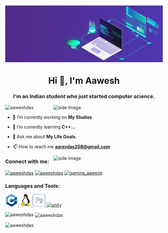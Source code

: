 ![logo](https://github.com/aaweshdas/aaweshdas/blob/main/241765440-80728820-e06b-4f96-9c9e-9df46f0cc0a5.gif)


<h1 align="center">Hi 👋, I'm Aawesh</h1>
<h3 align="center">I'm an Indian student who just started computer science.</h3>

 <img src="https://camo.githubusercontent.com/19db51af5f90f1b152bc0b9078f5fe97053955be5074f03f17019c70345bdcdb/68747470733a2f2f6d69726f2e6d656469756d2e636f6d2f6d61782f313336302f302a37513379765349765f7430696f4a2d5a2e676966" alt="side Image" align="right" width="350" height="auto" />

<p align="left"> <img src="https://komarev.com/ghpvc/?username=aaweshdas&label=Profile%20views&color=0e75b6&style=flat" alt="aaweshdas" /> </p>

- 🔭 I’m currently working on **My Studies**

- 🌱 I’m currently learning **C++...**

- 💬 Ask me about **My Life Goals.**

- 📫 How to reach me **aaravdas208@gmail.com**






<img src="https://github.com/sciencepal/sciencepal/blob/master/assets/life_balance.gif" alt="side Image" align="right" width="350" height="auto" />






<h3 align="left">Connect with me:</h3>
<p align="left">
<a href="https://linkedin.com/in/aaweshdas" target="blank"><img align="center" src="https://raw.githubusercontent.com/rahuldkjain/github-profile-readme-generator/master/src/images/icons/Social/linked-in-alt.svg" alt="aaweshdas" height="30" width="40" /></a>
<a href="https://instagram.com/aaweshdas" target="blank"><img align="center" src="https://raw.githubusercontent.com/rahuldkjain/github-profile-readme-generator/master/src/images/icons/Social/instagram.svg" alt="aaweshdas" height="30" width="40" /></a>
<a href="https://www.youtube.com/c/gaming_aawesh" target="blank"><img align="center" src="https://raw.githubusercontent.com/rahuldkjain/github-profile-readme-generator/master/src/images/icons/Social/youtube.svg" alt="gaming_aawesh" height="30" width="40" /></a>
</p>

<h3 align="left">Languages and Tools:</h3>
<p align="left"> <a href="https://www.w3schools.com/cpp/" target="_blank" rel="noreferrer"> <img src="https://raw.githubusercontent.com/devicons/devicon/master/icons/cplusplus/cplusplus-original.svg" alt="cplusplus" width="40" height="40"/> </a> <a href="https://www.linux.org/" target="_blank" rel="noreferrer"> <img src="https://raw.githubusercontent.com/devicons/devicon/master/icons/linux/linux-original.svg" alt="linux" width="40" height="40"/> </a> <a href="https://www.photoshop.com/en" target="_blank" rel="noreferrer"> <img src="https://raw.githubusercontent.com/devicons/devicon/master/icons/photoshop/photoshop-line.svg" alt="photoshop" width="40" height="40"/> </a> <a href="https://unity.com/" target="_blank" rel="noreferrer"> <img src="https://www.vectorlogo.zone/logos/unity3d/unity3d-icon.svg" alt="unity" width="40" height="40"/> </a> </p>

<p><img align="left" src="https://github-readme-stats.vercel.app/api/top-langs?username=aaweshdas&show_icons=true&locale=en&layout=compact" alt="aaweshdas" /></p>

<p>&nbsp;<img align="center" src="https://github-readme-stats.vercel.app/api?username=aaweshdas&show_icons=true&locale=en" alt="aaweshdas" /></p>

<p><img align="center" src="https://github-readme-streak-stats.herokuapp.com/?user=aaweshdas&" alt="aaweshdas" /></p>

